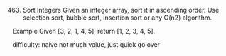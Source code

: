 463. Sort Integers
Given an integer array, sort it in ascending order. Use selection sort, bubble sort, insertion sort or any O(n2) algorithm.

Example
Given [3, 2, 1, 4, 5], return [1, 2, 3, 4, 5].

difficulty: naive
not much value, just quick go over
